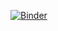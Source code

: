 [![Binder](https://mybinder.org/badge_logo.svg)](https://mybinder.org/v2/gh/tiansivive/fp-training/HEAD?labpath=notebooks%2F01-promises.ipynb)